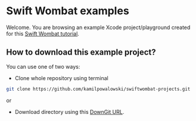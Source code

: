 # Swift Wombat examples

Welcome. You are browsing an example Xcode project/playground created for this [Swift Wombat tutorial](https://swiftwombat.com/how-to-use-interpolatingspring-for-physics-based-animation/).

## How to download this example project?

You can use one of two ways:

- Clone whole repository using terminal

```bash
git clone https://github.com/kamilpowalowski/swiftwombat-projects.git
```

or

- Download directory using this [DownGit URL](https://downgit.github.io/#/home?url=https://github.com/kamilpowalowski/swiftwombat-projects/tree/main/SpringAnimation).
